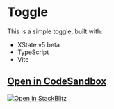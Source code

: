 # Toggle

This is a simple toggle, built with:

- XState v5 beta
- TypeScript
- Vite

## [Open in CodeSandbox](https://codesandbox.io/p/sandbox/github/statelyai/xstate/tree/main/examples/toggle)

[![Open in StackBlitz](https://developer.stackblitz.com/img/open_in_stackblitz.svg)](https://stackblitz.com/github/statelyai/xstate/tree/main/examples/toggle)
